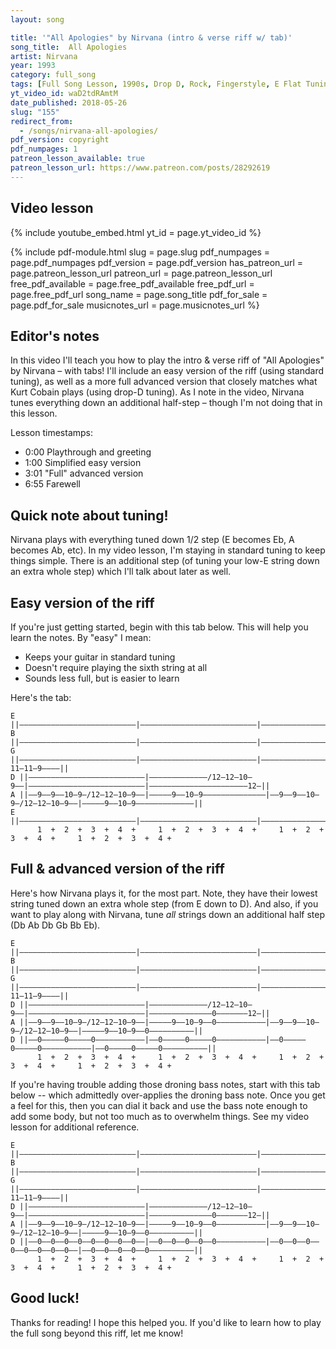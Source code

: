 ```yaml
---
layout: song

title: '"All Apologies" by Nirvana (intro & verse riff w/ tab)'
song_title:  All Apologies
artist: Nirvana
year: 1993
category: full_song
tags: [Full Song Lesson, 1990s, Drop D, Rock, Fingerstyle, E Flat Tuning]
yt_video_id: waD2tdRAmtM
date_published: 2018-05-26
slug: "155"
redirect_from:
  - /songs/nirvana-all-apologies/
pdf_version: copyright
pdf_numpages: 1
patreon_lesson_available: true
patreon_lesson_url: https://www.patreon.com/posts/28292619
---
```


## Video lesson

{% include youtube_embed.html yt_id = page.yt_video_id %}

{% include pdf-module.html slug = page.slug pdf_numpages = page.pdf_numpages pdf_version = page.pdf_version has_patreon_url = page.patreon_lesson_url patreon_url = page.patreon_lesson_url free_pdf_available = page.free_pdf_available free_pdf_url = page.free_pdf_url song_name = page.song_title pdf_for_sale = page.pdf_for_sale musicnotes_url = page.musicnotes_url %}

## Editor's notes

In this video I'll teach you how to play the intro & verse riff of "All Apologies" by Nirvana – with tabs!  I'll include an easy version of the riff (using standard tuning), as well as a more full advanced version that closely matches what Kurt Cobain plays (using drop-D tuning). As I note in the video, Nirvana tunes everything down an additional half-step – though I'm not doing that in this lesson.

Lesson timestamps:

- 0:00 Playthrough and greeting
- 1:00 Simplified easy version
- 3:01 "Full" advanced version
- 6:55 Farewell

## Quick note about tuning!

Nirvana plays with everything tuned down 1/2 step (E becomes Eb, A becomes Ab, etc). In my video lesson, I'm staying in standard tuning to keep things simple. There is an additional step (of tuning your low-E string down an extra whole step) which I'll talk about later as well.

## Easy version of the riff

If you're just getting started, begin with this tab below. This will help you learn the notes. By "easy" I mean:

- Keeps your guitar in standard tuning
- Doesn't require playing the sixth string at all
- Sounds less full, but is easier to learn

Here's the tab:

    E ||––––––––––––––––––––––––––|––––––––––––––––––––––––––|––––––––––––––––––––––––––|–––––––––––––––––––––––––||
    B ||––––––––––––––––––––––––––|––––––––––––––––––––––––––|––––––––––––––––––––––––––|–––––––––––––––––––––––––||
    G ||––––––––––––––––––––––––––|––––––––––––––––––––––––––|––––––––––––––––––––––––––|––––––––––––––11–11–9––––||
    D ||––––––––––––––––––––––––––|–––––––––––––/12–12–10–9––|––––––––––––––––––––––––––|––––––––––––––––––––––12–||
    A ||––9––9––10–9–/12–12–10–9––|–––––9––10–9––––––––––––––|––9––9––10–9–/12–12–10–9––|–––––9––10–9–––––––––––––||
    E ||––––––––––––––––––––––––––|––––––––––––––––––––––––––|––––––––––––––––––––––––––|–––––––––––––––––––––––––||
          1  +  2  +  3  +  4  +     1  +  2  +  3  +  4  +     1  +  2  +  3  +  4  +     1  +  2  +  3  +  4 +

## Full & advanced version of the riff

Here's how Nirvana plays it, for the most part. Note, they have their lowest string tuned down an extra whole step (from E down to D). And also, if you want to play along with Nirvana, tune _all_ strings down an additional half step (Db Ab Db Gb Bb Eb).

    E ||––––––––––––––––––––––––––|––––––––––––––––––––––––––|––––––––––––––––––––––––––|–––––––––––––––––––––––––||
    B ||––––––––––––––––––––––––––|––––––––––––––––––––––––––|––––––––––––––––––––––––––|–––––––––––––––––––––––––||
    G ||––––––––––––––––––––––––––|––––––––––––––––––––––––––|––––––––––––––––––––––––––|––––––––––––––11–11–9––––||
    D ||––––––––––––––––––––––––––|–––––––––––––/12–12–10–9––|––––––––––––––––––––––––––|––––––––––––––0–––––––12–||
    A ||––9––9––10–9–/12–12–10–9––|–––––9––10–9––0–––––––––––|––9––9––10–9–/12–12–10–9––|–––––9––10–9––0––––––––––||
    D ||––0–––––0–––––0–––––––––––|––0–––––0–––––0–––––––––––|––0–––––0–––––0–––––––––––|––0–––––0–––––0––––––––––||
          1  +  2  +  3  +  4  +     1  +  2  +  3  +  4  +     1  +  2  +  3  +  4  +     1  +  2  +  3  +  4 +

If you're having trouble adding those droning bass notes, start with this tab below -- which admittedly over-applies the droning bass note. Once you get a feel for this, then you can dial it back and use the bass note enough to add some body, but not too much as to overwhelm things. See my video lesson for additional reference.

    E ||––––––––––––––––––––––––––|––––––––––––––––––––––––––|––––––––––––––––––––––––––|–––––––––––––––––––––––––||
    B ||––––––––––––––––––––––––––|––––––––––––––––––––––––––|––––––––––––––––––––––––––|–––––––––––––––––––––––––||
    G ||––––––––––––––––––––––––––|––––––––––––––––––––––––––|––––––––––––––––––––––––––|––––––––––––––11–11–9––––||
    D ||––––––––––––––––––––––––––|–––––––––––––/12–12–10–9––|––––––––––––––––––––––––––|––––––––––––––0–––––––12–||
    A ||––9––9––10–9–/12–12–10–9––|–––––9––10–9––0–––––––––––|––9––9––10–9–/12–12–10–9––|–––––9––10–9––0––––––––––||
    D ||––0––0––0––0––0––0––0––0––|––0––0––0––0––0–––––––––––|––0––0––0––0––0––0––0––0––|––0––0––0––0––0––––––––––||
          1  +  2  +  3  +  4  +     1  +  2  +  3  +  4  +     1  +  2  +  3  +  4  +     1  +  2  +  3  +  4 +

## Good luck!

Thanks for reading! I hope this helped you. If you'd like to learn how to play the full song beyond this riff, let me know!
